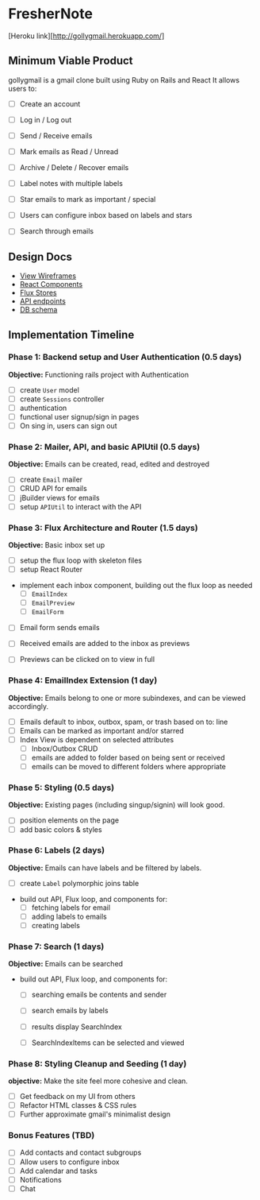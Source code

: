 # FresherNote

[Heroku link][http://gollygmail.herokuapp.com/]

[heroku]: http://www.herokuapp.com

## Minimum Viable Product

gollygmail is a gmail clone built using Ruby on Rails and React
It allows users to:

- [ ] Create an account
- [ ] Log in / Log out
- [ ] Send / Receive emails
- [ ] Mark emails as Read / Unread
- [ ] Archive / Delete / Recover emails
- [ ] Label notes with multiple labels
- [ ] Star emails to mark as important / special
- [ ] Users can configure inbox based on labels and stars
- [ ] Search through emails


## Design Docs
* [View Wireframes][views]
* [React Components][components]
* [Flux Stores][stores]
* [API endpoints][api-endpoints]
* [DB schema][schema]

[views]: ./docs/views.md
[components]: ./docs/components.md
[stores]: ./docs/stores.md
[api-endpoints]: ./docs/api-endpoints.md
[schema]: ./docs/schema.md

## Implementation Timeline

### Phase 1: Backend setup and User Authentication (0.5 days)

**Objective:** Functioning rails project with Authentication

- [ ] create `User` model
- [ ] create `Sessions` controller
- [ ] authentication
- [ ] functional user signup/sign in pages
- [ ] On sing in, users can sign out

### Phase 2:  Mailer, API, and basic APIUtil (0.5 days)

**Objective:** Emails can be created, read, edited and destroyed

- [ ] create `Email` mailer
- [ ] CRUD API for emails
- [ ] jBuilder views for emails
- [ ] setup `APIUtil` to interact with the API

### Phase 3: Flux Architecture and Router (1.5 days)

**Objective:** Basic inbox set up

- [ ] setup the flux loop with skeleton files
- [ ] setup React Router
- implement each inbox component, building out the flux loop as needed
  - [ ] `EmailIndex`
  - [ ] `EmailPreview`
  - [ ] `EmailForm`
- [ ] Email form sends emails
- [ ] Received emails are added to the inbox as previews
- [ ] Previews can be clicked on to view in full


### Phase 4: EmailIndex Extension (1 day)

**Objective:** Emails belong to one or more subindexes, and can be viewed accordingly.

- [ ] Emails default to inbox, outbox, spam, or trash based on to: line
- [ ] Emails can be marked as important and/or starred
- [ ] Index View is dependent on selected attributes
  - [ ] Inbox/Outbox CRUD
  - [ ] emails are added to folder based on being sent or received
  - [ ] emails can be moved to different folders where appropriate

### Phase 5: Styling (0.5 days)

**Objective:** Existing pages (including singup/signin) will look good.

- [ ] position elements on the page
- [ ] add basic colors & styles

### Phase 6: Labels (2 days)

**Objective:** Emails can have labels and be filtered by labels.

- [ ] create `Label` polymorphic joins table
- build out API, Flux loop, and components for:
  - [ ] fetching labels for email
  - [ ] adding labels to emails
  - [ ] creating labels

### Phase 7: Search (1 days)

**Objective:** Emails can be searched

- build out API, Flux loop, and components for:
  - [ ] searching emails be contents and sender
  - [ ] search emails by labels
  - [ ] results display SearchIndex
  - [ ] SearchIndexItems can be selected and viewed


### Phase 8: Styling Cleanup and Seeding (1 day)

**objective:** Make the site feel more cohesive and clean.

- [ ] Get feedback on my UI from others
- [ ] Refactor HTML classes & CSS rules
- [ ] Further approximate gmail's minimalist design

### Bonus Features (TBD)
- [ ] Add contacts and contact subgroups
- [ ] Allow users to configure inbox
- [ ] Add calendar and tasks
- [ ] Notifications
- [ ] Chat

[phase-one]: ./docs/phases/phase1.md
[phase-two]: ./docs/phases/phase2.md
[phase-three]: ./docs/phases/phase3.md
[phase-four]: ./docs/phases/phase4.md
[phase-five]: ./docs/phases/phase5.md
